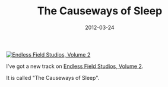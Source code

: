 ﻿---
title: The Causeways of Sleep
date: 2012-03-24
tags: ['Releases']
---

[![Endless Field Studios, Volume 2](/rm_ation/images/endless-field-studios-volume-2.jpg)](http://endlessfieldstudios.bandcamp.com/album/endless-field-studios-volume-2)

I've got a new track on [Endless Field Studios, Volume 2](http://endlessfieldstudios.bandcamp.com/album/endless-field-studios-volume-2).

It is called "The Causeways of Sleep".
